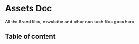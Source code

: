 # Assets Doc
All the Brand files, newsletter and other non-tech files goes here

## Table of content
